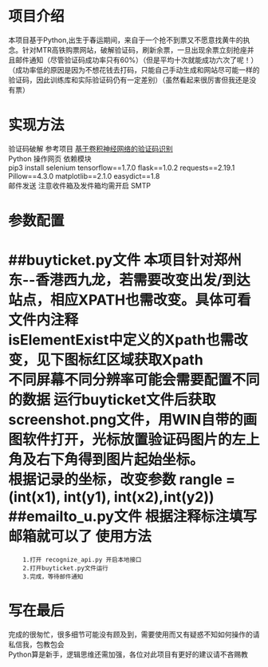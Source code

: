 项目介绍
===
本项目基于Python,出生于春运期间，来自于一个抢不到票又不愿意找黄牛的执念。针对MTR高铁购票网站，破解验证码，刷新余票，一旦出现余票立刻抢座并且邮件通知（尽管验证码成功率只有60%）（但是平均十次就能成功六次了呢！）（成功率低的原因是因为不想花钱去打码，只能自己手动生成和网站尽可能一样的验证码，因此训练库和实际验证码仍有一定差别）（虽然看起来很厉害但我还是没有票）

实现方法
===
验证码破解 参考项目 [基于卷积神经网络的验证码识别](https://github.com/nickliqian/cnn_captcha)  
Python 操作网页 依赖模块  
        pip3 install selenium tensorflow==1.7.0 flask==1.0.2 requests==2.19.1 Pillow==4.3.0 matplotlib==2.1.0 easydict==1.8  
邮件发送 注意收件箱及发件箱均需开启 SMTP

参数配置
===
##buyticket.py文件
  本项目针对郑州东--香港西九龙，若需要改变出发/到达站点，相应XPATH也需改变。具体可看文件内注释  
  isElementExist中定义的Xpath也需改变，见下图标红区域获取Xpath  
  不同屏幕不同分辨率可能会需要配置不同的数据 
  运行buyticket文件后获取screenshot.png文件，用WIN自带的画图软件打开，光标放置验证码图片的左上角及右下角得到图片起始坐标。  
  根据记录的坐标，改变参数
  rangle = (int(x1), int(y1), int(x2),int(y2))  
##emailto_u.py文件
根据注释标注填写邮箱就可以了
使用方法
===
        1.打开 recognize_api.py 开启本地接口  
        2.打开buyticket.py文件运行  
        3.完成，等待邮件通知  

写在最后
===
完成的很匆忙，很多细节可能没有顾及到，需要使用而又有疑惑不知如何操作的请私信我，包教包会  
Python算是新手，逻辑思维还需加强，各位对此项目有更好的建议请不吝赐教
